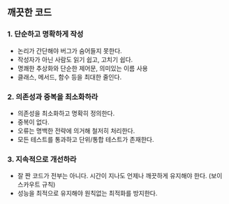 ## 깨끗한 코드

### 1. 단순하고 명확하게 작성 
- 논리가 간단해야 버그가 숨어들지 못한다.
- 작성자가 아닌 사람도 읽기 쉽고, 고치기 쉽다.
- 명쾌한 추상화와 단순한 제어문, 의미있는 이름 사용
- 클래스, 메서드, 함수 등을 최대한 줄인다.

### 2. 의존성과 중복을 최소화하라
- 의존성을 최소화하고 명확히 정의한다.
- 중복이 없다.
- 오류는 명백한 전략에 의거해 철저히 처리한다.
- 모든 테스트를 통과하고 단위/통합 테스트가 존재한다.

### 3. 지속적으로 개선하라 
- 잘 짠 코드가 전부는 아니다. 시간이 지나도 언제나 깨끗하게 유지해야 한다. (보이스카우트 규칙)
- 성능을 최적으로 유지해야 원칙없는 최적화를 방지한다.
